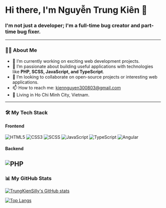 # Hi there, I'm Nguyễn Trung Kiên 👋

### I'm not just a developer; I'm a full-time bug creator and part-time bug fixer.

---

### 👨‍💻 About Me

- 🔭 I’m currently working on exciting web development projects.
- 🌱 I’m passionate about building useful applications with technologies like **PHP, SCSS, JavaScript, and TypeScript**.
- 👯 I’m looking to collaborate on open-source projects or interesting web applications.
- 📫 How to reach me: kiennguyen300803@gmail.com
- 🏢 Living in Ho Chi Minh City, Vietnam.

---

### 🛠️ My Tech Stack

#### Frontend
![HTML5](https://img.shields.io/badge/HTML5-E34F26?style=for-the-badge&logo=html5&logoColor=white)
![CSS3](https://img.shields.io/badge/CSS3-1572B6?style=for-the-badge&logo=css3&logoColor=white)
![SCSS](https://img.shields.io/badge/SCSS-CC6699?style=for-the-badge&logo=sass&logoColor=white)
![JavaScript](https://img.shields.io/badge/JavaScript-F7DF1E?style=for-the-badge&logo=javascript&logoColor=black)
![TypeScript](https://img.shields.io/badge/TypeScript-3178C6?style=for-the-badge&logo=typescript&logoColor=white)
![Angular](https://img.shields.io/badge/Angular-DD0031?style=for-the-badge&logo=angular&logoColor=white)

#### Backend
![PHP](https://img.shields.io/badge/PHP-777BB4?style=for-the-badge&logo=php&logoColor=white)
---

### 📊 My GitHub Stats

[![TrungKienSilly's GitHub stats](https://github-readme-stats.vercel.app/api?username=trungkienSilly&show_icons=true&theme=radical)](https://github.com/anuraghazra/github-readme-stats)

[![Top Langs](https://github-readme-stats.vercel.app/api/top-langs/?username=trungkienSilly&layout=compact&theme=radical)](https://github.com/anuraghazra/github-readme-stats)
